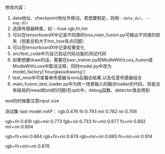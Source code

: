 修改内容：

1. data地址、checkpoint地址外移动，若想要制定，则用`--data_dir`、`--exp_dir`
2. 选择传感器种类，如`--fuse rgb,fir,mir
3. 可以在tensorboardX中记录不同类的loss,main_fusion.py可输出不同类的损失（但是总和大于hm_loss有点问题）
4. 可以在tensorboardX中记录权重变化
5. src/test_code中为自己验证代码功能的测试代码
6. 如果想要draw的话，需要在basr_trainer.py的ModleWithLoss_fusion或ModleWithLoss中取消注释，同时model.py中改为model_factory['hourglassdrawing']
7. test_nms中可查看单传感器与nms后融合结果,以及任意传感器组合
8. main_fusion_test_loader.py中为统一场景输入的融合loader的代码，但是没有结局的mead和std的问题(在opt)中，debug函数、detector类会用到

test的时候要注意input size

测试集-last model mAP：
rgb:0.476
fir:0.793
mir:0.782
nir:0.706

rgb+fir:0.819
rgb+mir:0.773
fgb+nir:0.733
fir+mir:0.877
fir+nir:0.882
mir+nir:0.894

rgb+fir+mir:0.864
rgb+fir+nir:0.879
rgb+mir+nir:0.865
fir+mir+nir:0.914

rgb+fir+mir+nir:0.876



